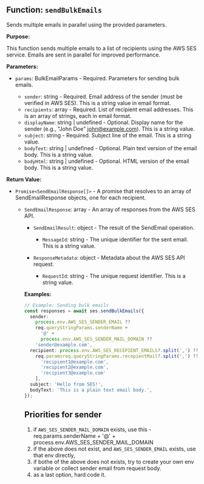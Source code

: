 ## Function: `sendBulkEmails`

Sends multiple emails in parallel using the provided parameters.

**Purpose:**

This function sends multiple emails to a list of recipients using the AWS SES service. Emails are sent in parallel for improved performance.

**Parameters:**

- `params`: BulkEmailParams - Required. Parameters for sending bulk emails.

  - `sender`: string - Required. Email address of the sender (must be verified in AWS SES). This is a string value in email format.
  - `recipients`: array<string> - Required. List of recipient email addresses. This is an array of strings, each in email format.
  - `displayName`: string | undefined - Optional. Display name for the sender (e.g., "John Doe" <john@example.com>). This is a string value.
  - `subject`: string - Required. Subject line of the email. This is a string value.
  - `bodyText`: string | undefined - Optional. Plain text version of the email body. This is a string value.
  - `bodyHtml`: string | undefined - Optional. HTML version of the email body. This is a string value.

**Return Value:**

- `Promise<SendEmailResponse[]>` - A promise that resolves to an array of SendEmailResponse objects, one for each recipient.

  - `SendEmailResponse`: array<object> - An array of responses from the AWS SES API.

    - `SendEmailResult`: object - The result of the SendEmail operation.

      - `MessageId`: string - The unique identifier for the sent email. This is a string value.

    - `ResponseMetadata`: object - Metadata about the AWS SES API request.

      - `RequestId`: string - The unique request identifier. This is a string value.

**Examples:**

```typescript
// Example: Sending bulk emails
const responses = await ses.sendBulkEmails({
  sender:
    process.env.AWS_SES_SENDER_EMAIL ??
    req.queryStringParams.senderName +
      '@' +
      process.env.AWS_SES_SENDER_MAIL_DOMAIN ??
    'sender@example.com',
  recipient: process.env.AWS_SES_RECEPIENT_EMAILS?.split(',') ??
    req.paramsreq.queryStringParams.recepientMail?.split(',') ?? [
      'recipient1@example.com',
      'recipient2@example.com',
      'recipient3@example.com'
    ],
  subject: 'Hello from SES!',
  bodyText: 'This is a plain text email body.',
});
```

## Priorities for sender

1. if `AWS_SES_SENDER_MAIL_DOMAIN` exists, use this - req.params.senderName + '@' + process.env.AWS_SES_SENDER_MAIL_DOMAIN
2. if the above does not exist, and `AWS_SES_SENDER_EMAIL` exists, use that env directly,
3. if bothe of the above does not exists, try to create your own env variable or collect sender email from request body.
4. as a last option, hard code it.
